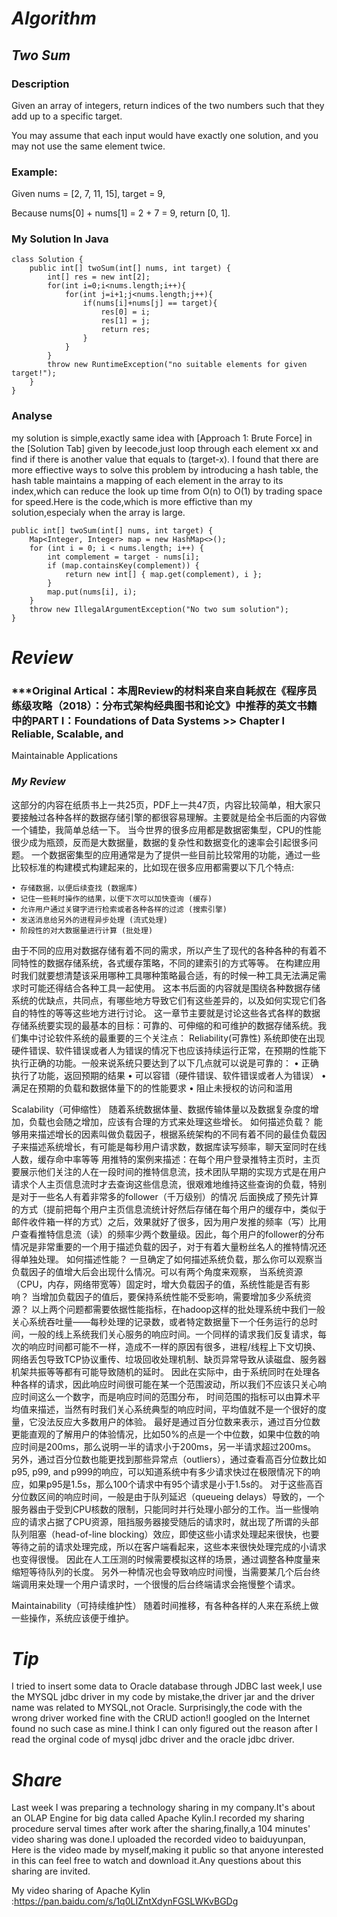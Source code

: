 # ***Algorithm***
## ***Two Sum***
### Description
Given an array of integers, return indices of the two numbers such that they add up to a specific target.

You may assume that each input would have exactly one solution, and you may not use the same element twice.

### Example:

Given nums = [2, 7, 11, 15], target = 9,

Because nums[0] + nums[1] = 2 + 7 = 9,
return [0, 1].
### My Solution In Java
```
class Solution {
    public int[] twoSum(int[] nums, int target) {
        int[] res = new int[2];
        for(int i=0;i<nums.length;i++){
            for(int j=i+1;j<nums.length;j++){
                if(nums[i]+nums[j] == target){
                    res[0] = i;
                    res[1] = j;
                    return res;
                }
            }
        }
        throw new RuntimeException("no suitable elements for given target!");
    }
}
```
### Analyse
my solution is simple,exactly same idea with [Approach 1: Brute Force] in  the [Solution Tab] given by leecode,just loop through each element xx and find if there is another value that equals to (target-x).
I found that there are more effiective ways to solve this problem by introducing a hash table, the hash table maintains a mapping of each element in the array to its index,which can reduce the look up time from O(n) to O(1) by trading space for speed.Here is the code,which is more effictive than my solution,especialy when the array is large.
```
public int[] twoSum(int[] nums, int target) {
    Map<Integer, Integer> map = new HashMap<>();
    for (int i = 0; i < nums.length; i++) {
        int complement = target - nums[i];
        if (map.containsKey(complement)) {
            return new int[] { map.get(complement), i };
        }
        map.put(nums[i], i);
    }
    throw new IllegalArgumentException("No two sum solution");
}
```
# ***Review***
### ***Original Artical：本周Review的材料来自来自耗叔在《程序员练级攻略（2018）：分布式架构经典图书和论文》中推荐的英文书籍<Designing Data-Intensive Applications>中的PART I：Foundations of Data Systems >> Chapter I Reliable, Scalable, and
Maintainable Applications
### ***My Review***
这部分的内容在纸质书上一共25页，PDF上一共47页，内容比较简单，相大家只要接触过各种各样的数据存储引擎的都很容易理解。主要就是给全书后面的内容做一个铺垫，我简单总结一下。
当今世界的很多应用都是数据密集型，CPU的性能很少成为瓶颈，反而是大数据量，数据的复杂性和数据变化的速率会引起很多问题。
一个数据密集型的应用通常是为了提供一些目前比较常用的功能，通过一些比较标准的构建模式构建起来的，比如现在很多应用都需要以下几个特点:
```
• 存储数据，以便后续查找 (数据库)
• 记住一些耗时操作的结果，以便下次可以加快查询 (缓存)
• 允许用户通过关键字进行检索或者各种各样的过滤 (搜索引擎)
• 发送消息给另外的进程异步处理 (流式处理)
• 阶段性的对大数据量进行计算 (批处理)
```
由于不同的应用对数据存储有着不同的需求，所以产生了现代的各种各种的有着不同特性的数据存储系统，各式缓存策略，不同的建索引的方式等等。
在构建应用时我们就要想清楚该采用哪种工具哪种策略最合适，有的时候一种工具无法满足需求时可能还得结合各种工具一起使用。
这本书后面的内容就是围绕各种数据存储系统的优缺点，共同点，有哪些地方导致它们有这些差异的，以及如何实现它们各自的特性的等等这些地方进行讨论。
这一章节主要就是讨论这些各式各样的数据存储系统要实现的最基本的目标：可靠的、可伸缩的和可维护的数据存储系统。我们集中讨论软件系统的最重要的三个关注点：
Reliability(可靠性)
系统即使在出现硬件错误、软件错误或者人为错误的情况下也应该持续运行正常，在预期的性能下执行正确的功能。一般来说系统只要达到了以下几点就可以说是可靠的：
• 正确执行了功能，返回预期的结果
• 可以容错（硬件错误、软件错误或者人为错误）
• 满足在预期的负载和数据体量下的的性能要求
• 阻止未授权的访问和滥用

Scalability（可伸缩性）
随着系统数据体量、数据传输体量以及数据复杂度的增加，负载也会随之增加，应该有合理的方式来处理这些增长。
如何描述负载？
能够用来描述增长的因素叫做负载因子，根据系统架构的不同有着不同的最佳负载因子来描述系统增长，有可能是每秒用户请求数，数据库读写频率，聊天室同时在线人数，缓存命中率等等
用推特的案例来描述：在每个用户登录推特主页时，主页要展示他们关注的人在一段时间的推特信息流，技术团队早期的实现方式是在用户请求个人主页信息流时才去查询这些信息流，很艰难地维持这些查询的负载，特别是对于一些名人有着非常多的follower（千万级别）的情况
后面换成了预先计算的方式（提前把每个用户主页信息流统计好然后存储在每个用户的缓存中，类似于邮件收件箱一样的方式）之后，效果就好了很多，因为用户发推的频率（写）比用户查看推特信息流（读）的频率少两个数量级。因此，每个用户的follower的分布情况是非常重要的一个用于描述负载的因子，对于有着大量粉丝名人的推特情况还得单独处理。
如何描述性能？
一旦确定了如何描述系统负载，那么你可以观察当负载因子的值增大后会出现什么情况。可以有两个角度来观察，
当系统资源（CPU，内存，网络带宽等）固定时，增大负载因子的值，系统性能是否有影响？
当增加负载因子的值后，要保持系统性能不受影响，需要增加多少系统资源？
以上两个问题都需要依据性能指标，在hadoop这样的批处理系统中我们一般关心系统吞吐量——每秒处理的记录数，或者特定数据量下一个任务运行的总时间，一般的线上系统我们关心服务的响应时间。一个同样的请求我们反复请求，每次的响应时间都可能不一样，造成不一样的原因有很多，进程/线程上下文切换、网络丢包导致TCP协议重传、垃圾回收处理机制、缺页异常导致从读磁盘、服务器机架共振等等都有可能导致随机的延时。
因此在实际中，由于系统同时在处理各种各样的请求，因此响应时间很可能在某一个范围波动，所以我们不应该只关心响应时间这么一个数字，而是响应时间的范围分布，
时间范围的指标可以由算术平均值来描述，当然有时我们关心系统典型的响应时间，平均值就不是一个很好的度量，它没法反应大多数用户的体验。
最好是通过百分位数来表示，通过百分位数更能直观的了解用户的体验情况，比如50%的点是一个中位数，如果中位数的响应时间是200ms，那么说明一半的请求小于200ms，另一半请求超过200ms。
另外，通过百分位数也能更找到那些异常点（outliers），通过查看高百分位数比如p95, p99, and p999的响应，可以知道系统中有多少请求快过在极限情况下的响应，如果p95是1.5s，那么100个请求中有95个请求是小于1.5s的。
对于这些高百分位数区间的响应时间，一般是由于队列延迟（queueing delays）导致的，一个服务器由于受到CPU核数的限制，只能同时并行处理小部分的工作。当一些慢响应的请求占据了CPU资源，阻挡服务器接受随后的请求时，就出现了所谓的头部队列阻塞（head-of-line blocking）效应，即使这些小请求处理起来很快，也要等待之前的请求处理完成，所以在客户端看起来，这些本来很快处理完成的小请求也变得很慢。
因此在人工压测的时候需要模拟这样的场景，通过调整各种度量来缩短等待队列的长度。
另外一种情况也会导致响应时间慢，当需要某几个后台终端调用来处理一个用户请求时，一个很慢的后台终端请求会拖慢整个请求。




Maintainability（可持续维护性）
随着时间推移，有各种各样的人来在系统上做一些操作，系统应该便于维护。
# ***Tip***
I tried to insert some  data to Oracle database through JDBC last week,I use the MYSQL jdbc driver in my code by mistake,the driver jar and the driver name was related to  MYSQL,not Oracle.
Surprisingly,the code with the wrong driver worked fine with the CRUD action!I googled on the Internet found no such case as mine.I think I can only figured out the reason after I read the orginal code of mysql jdbc driver and the oracle jdbc driver.
# ***Share***
Last week I was preparing a technology sharing in my company.It's about an OLAP Engine for big data called Apache Kylin.I recorded my sharing procedure  serval times after work after the sharing,finally,a 104 minutes' video sharing was done.I uploaded the recorded video to baiduyunpan, Here is the video made by myself,making it public so that anyone interested in this can feel free to watch and download it.Any questions about this sharing are invited.

My video sharing of  Apache Kylin :https://pan.baidu.com/s/1q0LIZntXdynFGSLWKvBGDg


